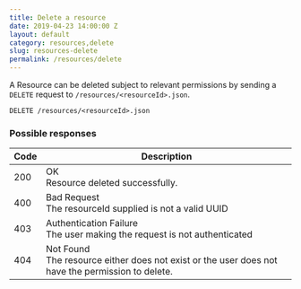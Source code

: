 ```yaml
---
title: Delete a resource
date: 2019-04-23 14:00:00 Z
layout: default
category: resources,delete
slug: resources-delete
permalink: /resources/delete
---
```


A Resource can be deleted subject to relevant permissions by sending a `DELETE` request to
 `/resources/<resourceId>.json`.

```
DELETE /resources/<resourceId>.json
```

### Possible responses

<table class="table-parameters">
<thead>
  <tr>
   <th>Code
   </th>
   <th>Description
   </th>
  </tr>
</thead>
<tbody>
  <tr>
   <td>200
   </td>
   <td>OK<br/>
    Resource deleted successfully.
   </td>
  </tr>
  <tr>
   <td>400
   </td>
   <td>Bad Request<br/>
    The resourceId supplied is not a valid UUID
   </td>
  </tr>
  <tr>
   <td>403
   </td>
   <td>Authentication Failure<br/>
    The user making the request is not authenticated
   </td>
  </tr>
  <tr>
   <td>404
   </td>
   <td>Not Found<br/>
    The resource either does not exist or the user does not have the permission to delete.
   </td>
  </tr>
  </tbody>
</table>